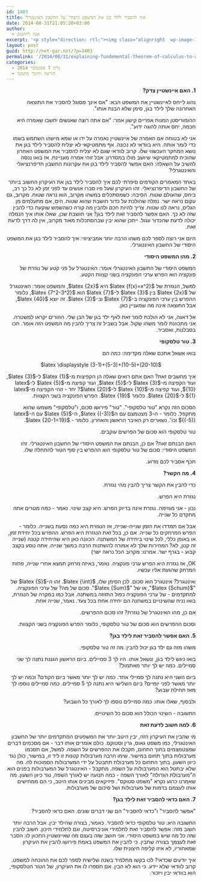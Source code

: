 ```yaml
---
id: 1403
title: איך להסביר לילד בגן את המשפט היסודי של החשבון האינטגרלי
date: 2014-08-31T21:05:20+03:00
author:
  - אנה ליזהטוב
excerpt: '<p style="direction: rtl;"><img class="alignright  wp-image-1448" src="http://net-gar.net/wp-content/uploads/2014/09/RightRiemann2-300x225.png" alt="RightRiemann2" width="107" height="80" />אף מתמטיקאי לא יצליח להסביר לילד בגן את נושא המחקר העכשווי שלו. קרוב לוודאי שגם לא יצליח להסביר את המשפט האחרון שהוכיח למתמטיקאי שיושב מולו במסדרון.  בואו ננסה להשיב על השאלה: האם אפשר להסביר לילד בגן את עקרונות החשבון הדיפרנציאלי והאינטגרלי?</p>'
layout: post
guid: http://net-gar.net/?p=1403
permalink: '/2014/08/31/explaining-fundemental-theorem-of-calculus-to-a-child/'
categories:
  - גליון 7 ספטמבר 2014
  - הוראה וחינוך מתמטי
---
```

<p style="direction: rtl;">
  <b>1. האם איינשטיין צדק? </b>
</p>

<p style="direction: rtl;">
  נהוג לייחס לאיינשטיין את המשפט הבא: "אם אינך מסוגל להסביר את התוצאה האחרונה שלך לילד בגן, סימן שלא הבנת אותו".
</p>

<p style="direction: rtl;">
  ההומוריסטן המנוח אפריים קישון אמר: "אם אתה רוצה שאנשים יחשבו שאמרה היא חכמה, יחס אותה להוגה ידוע".
</p>

<p style="direction: rtl;">
  אני לא בטוחה אם האמרה של איינשטיין נאמרה על ידו או שמא מישהו השתמש בשמו כדי לומר אותה. היא בוודאי לא נכונה. אף מתמטיקאי לא יצליח להסביר לילד בגן את נושא המחקר העכשווי שלו. קרוב לוודאי שגם לא יצליח להסביר את המשפט האחרון שהוכיח למתמטיקאי שיושב מולו במסדרון. אבל זוהי אמרה מעניינת. אז בואו ננסה להשיב על השאלה: האם אפשר להסביר לילד בגן את עקרונות החשבון הדיפרנציאלי והאינטגרלי?
</p>

<p style="direction: rtl;">
  באחד המאמרים הקודמים סיפרתי לכם איך להסביר לילד בגן את העיקרון החשוב ביותר של החשבון הדיפרנציאלי. זהו העיקרון שעל פיו סברו אנשים עד לפני זמן לא כל כך רב, ביחס, שהעולם שטוח. הסיבה: כשמסתכלים במשהו מקרוב, הוא נראה שטוח. מקרוב, גם עקום נראה ישר. נמלה שהולכת על כדור חושבת שהוא שטוח. הים, אם מתעלמים מן הגלים, נראה לנו שטוח. צריך להיות חכם ולהבין מה קורה כשהשמש שוקעת כדי להבין שזה לא כך. האם אפשר להסביר זאת לילד בגן? אני חושבת שכן. שאלו אותו איך הנמלה יכולה לדעת שהכדור עגול. ייתכן שהוא יבין שבהסתכלות מאוד מקרוב, אין לה דרך לדעת זאת.
</p>

<p style="direction: rtl;">
  היום אני רוצה לספר לכם משהו הרבה יותר אמביציוזי: איך להסביר לילד בגן את המשפט היסודי של החשבון האינטגרלי.
</p>

<p style="direction: rtl;">
  <b>2. מהו המשפט היסודי </b>
</p>

<p style="direction: rtl;">
  המשפט היסודי של החשבון האינטגרלי אומר: האינטגרל על פני קטע של נגזרת של פונקציה הוא הפרש ערכי הפונקציה בשני קצוות הקטע.
</p>

<p style="direction: rtl;">
  למשל, הנגזרת של $latex {f(x)=x^2}$ היא $latex {2x}$, והמשפט אומר: האינטגרל של $latex {2x}$ בין $latex {3}$ ל-$latex {7}$ הוא $latex {7^2-3^2}$, כלומר ההפרש בין ערכי הפונקציה ב-$latex {7}$ וב-$latex {3}$. זה יוצא $latex {40}$, אבל התוצאה אינה מה שמעניין כאן.
</p>

<p style="direction: rtl;">
  אל דאגה, אני לא הולכת לומר זאת לאף ילד בגן של הבן שלי. ההורים יקראו למשטרה. אני מתכוונת לומר משהו שקול. אבל בשביל זה צריך להבין מה המשפט הזה אומר. חכו בסבלנות, ואסביר.
</p>

<p style="direction: rtl;">
  <b>3. טור טלסקופי </b>
</p>

<p style="direction: rtl;">
  בואו אשאל אתכם שאלה מקדימה: כמה הם
</p>

<p style="direction: rtl;" align="center">
  $latex \displaystyle (3-1)+(5-3)+(10-5)+(20-10)$
</p>

<p style="direction: rtl;">
  איך מחשבים זאת? האם אתם רואים שאלה הן הקפיצות מ-$latex {1}$ ל-$latex {3}$, ועוד הקפיצה מ-$latex {3}$ ל-$latex {5}$, ועוד קפיצה מ-$latex {5}$ ל-$latex {10}$, ועוד קפיצה מ-$latex {10}$ ל-$latex {20}$? יחד - זוהי הקפיצה מ-$latex {1}$ ל-$latex {20}$. כלומר $latex {19}$. הפרש הפונקציה בשני הקצוות.
</p>

<p style="direction: rtl;">
  הסכום הזה נקרא "טור טלסקופי". "טור" פירושו סכום, ו"טלסקופי" משמעו שהוא מתקפל. כלומר - ה-3 מצטמצם עם ה$latex {(-3)}$, ה-$latex {5}$ עם ה-$latex {(-5)}$ וכו'. נשארים רק האיבר הראשון והאחרון. כלומר - $latex {20-1=19}$.
</p>

<p style="direction: rtl;">
  טור טלסקופי הוא סכום של הפרשים עוקבים.
</p>

<p style="direction: rtl;">
  האם הבנתם זאת? אם כן, הבנתם את המשפט היסודי של החשבון האינטגרלי. זהו המשפט היסודי: סכום של טור טלסקופי הוא ההפרש בין סוף הטור להתחלה שלו.
</p>

<p style="direction: rtl;">
  תכף אסביר לכם מדוע.
</p>

<p style="direction: rtl;">
  <b>4. מה הקשר? </b>
</p>

<p style="direction: rtl;">
  כדי להבין את הקשר צריך להבין מהי נגזרת.
</p>

<p style="direction: rtl;">
  נגזרת היא הפרש.
</p>

<p style="direction: rtl;">
  נכון - אני מגזימה. נגזרת אינה בדיוק הפרש. היא קצב שינוי. נאמר - כמה מטרים אתה מתקדם כל שנייה.
</p>

<p style="direction: rtl;">
  אבל אם תמדדו את הזמן שנייה-שנייה, אז הנגזרת היא כמה נסעת בשנייה. כלומר - הפרש המרחקים כל שנייה. אם כן, בכל זאת הנגזרת היא הפרש. ההפרש בכל יחידת זמן, או באופן כללי, לכל שינוי ביחידה של המשתנה. הכוונה כאן היא שהיחידה קטנה (שנייה זה קטן, לא? המהירות שלך לא אמורה להשתנות הרבה במשך שנייה. אתה נוסע בקצב קבוע - בגרף ישר. אמרנו: מקרוב הכל נראה ישר)
</p>

<p style="direction: rtl;">
  OK, אז נגזרת היא הפרש ערכי פונקציה. נאמר, באיזה מרחק תמצא אחרי שנייה, פחות המרחק שהגעת אליו עכשיו.
</p>

<p style="direction: rtl;">
  ואינטגרל? אינטגרל הוא סכום. לכן הסימן שלו, $latex {\int}$. זהו ה-$latex {S}$ של "$latex {Schum}$", או של "$latex {Sum}$". סכום של מה? של ערכי הפונקציה. למתקדמים - של ערכי הפונקציה כפול התזוזה במשתנה. אבל כמו במקרה של הנגזרת, בואו נניח שהשינויים במשתנה הם יחידה אחת בכל צעד. נאמר, שנייה אחת.
</p>

<p style="direction: rtl;">
  אם כן, מהו האינטגרל של נגזרת? זהו סכום ההפרשים.
</p>

<p style="direction: rtl;">
  וסכום ההפרשים הוא סכום של טור טלסקופי, כלומר הפרש הפונקציה בשני הקצוות.
</p>

<p style="direction: rtl;">
  <b>5. האם אפשר להסביר זאת לילד בגן? </b>
</p>

<p style="direction: rtl;">
  משהו מזה גם ילד בגן יכול להבין: מה זה טור טלסקופי.
</p>

<p style="direction: rtl;">
  בואו ניגש לילד בגן, ונשאל אותו. היו לך 3 סמיילים. ביום הראשון הגננת נתנה לך שני סמיילים. כמה יש לך יותר מאתמול?
</p>

<p style="direction: rtl;">
  ביום השני היא נתנה לך סמיילי אחד. כמה יש לך יותר מאשר ביום הקודם? וכמה יש לך יותר מאשר לפני יומיים? ביום השלישי היא נתנה לך 5 סמיילים. כמה סמיילים נוספו לך מאז תחילת שבוע?
</p>

<p style="direction: rtl;">
  ולבסוף, שאלו אותו: כמה סמיילים נוספו לך לאורך כל השבוע?
</p>

<p style="direction: rtl;">
  התשובה - השינוי הכולל הוא סכום כל השינויים.
</p>

<p style="direction: rtl;">
  <b>6. למה חשוב לדעת זאת </b>
</p>

<p style="direction: rtl;">
  מי שהבין את העיקרון הזה, יבין היטב יותר את המשפטים המתקדמים יותר של החשבון האינטגרלי, כמו משפט גאוס, גרין וסטוקס. כולם אומרים אותו דבר - אם מסכמים דברים שמצטמצמים בתוך התחום, תקבלו את ההפרשים על השפה. למשל, אם תסכמו מערבולות בתוך תחום במישור. שימו הרבה מערבולות קטנות זו ליד זו, במישור, כולן נגד כיוון השעון. בתוך התחום כל מערבולת תתבטל על ידי המערבולות הסמוכות לה. מה שלא יבתטל הוא המערבולות על השפה. מתקבל - האינטגרל של המערבולות בפנים הוא ה"מערבולת הגדולה" לאורך השפה - כמה תנועה יש לאורך השפה, נגד כיוון השעון. מה שאמרנו כרגע נקרא "משפט סטוקס". פיזיקאים מבינים אותו היטב, כי הם ממחישים אותו לעצמם בדמות של מערבולות ושל סיכום של מערבולות.
</p>

<p style="direction: rtl;">
  <b>7. האם כדאי להסביר זאת לילד בגן? </b>
</p>

<p style="direction: rtl;">
  "אפשר להסביר" ו"כדאי להסביר" הם שני דברים שונים. האם כדאי להסביר?
</p>

<p style="direction: rtl;">
  התשובה היא: טור טלסקופי כדאי להסביר. כאמור, בצורה שהילד יבין. אבל הרבה יותר חשוב מזה: אפשר להסביר זאת לתלמידי אוניברסיטה, וגם לתלמידי תיכון. חשוב להבין שזה כל מה שיש במשפט היסודי. אני חושב שזה בעצם מה שאיינשטיין התכוון לו: הסבר זאת לעצמך בצורה שתבין. כי להבין את המשפט באמת פירושו להבין את העיקרון שמאחוריו, לא איזו קליפה חיצונית שלו.
</p>

<p style="direction: rtl;">
  איך יודעים שכדאי? לכו בקשו מתלמיד בשנה שלישית לספר לכם את ההוכחה למשפט. קרוב לוודאי שלא יידע. כי הוא לא הבין. אם תספרו לו את העיקרון, של הטור הטלסקופי, הוא בוודאי יבין ויזכור.
</p>